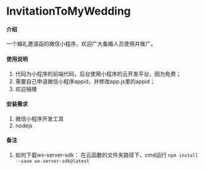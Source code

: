 # InvitationToMyWedding

#### 介绍
一个婚礼邀请函的微信小程序，欢迎广大备婚人员使用并推广。

#### 使用说明

1. 代码为小程序的前端代码，后台使用小程序的云开发平台，因为免费；
2. 需要自己申请微信小程序appid，并修改app.js里的appid；
3. 欢迎捐赠

#### 安装需求

1. 微信小程序开发工具
2. nodejs

#### 备注

1. 如何下载wx-server-sdk：
在云函数的文件夹路径下，cmd运行
`npm install --save wx-server-sdk@latest`
